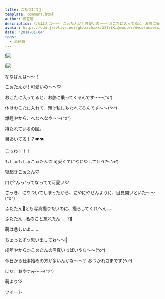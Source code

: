 ```yaml
---
title: こたつむり🐩
template: comment.html
author: 涼花萌
description: ななばんは〜〜！こぉたんが！可愛いの〜〜♡おこたに入ってると、お膝に乗ってくるんです〜〜(*^o^*)体はおこたに入れて、頭は私にもたれてるんです〜〜(*^o^*)爆睡やから、...
avatar: https://cdn.jsdelivr.net/gh/zzzhxxx/227WiKi@master/docs/assets/photo/avatar/moe.jpg
date: "2018-01-04"
tags:
  - 涼花萌
---
```


!![](https://cdn.jsdelivr.net/gh/227WiKi/227WiKi-image@master/blog-image/moe-2018-01-04_1.jpg)

!![](https://cdn.jsdelivr.net/gh/227WiKi/227WiKi-image@master/blog-image/moe-2018-01-04_2.jpg)





ななばんは〜〜！




こぉたんが！可愛いの〜〜♡



おこたに入ってると、お膝に乗ってくるんです〜〜(*^o^*)

体はおこたに入れて、頭は私にもたれてるんです〜〜(*^o^*)



爆睡やから、へなへなや〜〜(*^o^*)



持たれているの図。










目あいてる！？👁👁

こっわ！！！




もしゃもしゃこぉたん♡
可愛くてにやにやしてもうた(*^o^*)





寝起きこぉたん♡









口が"んっ"ってなってて可愛い♡


さっき、にやついてしまったから、にやにやせんように、目見開いといた〜〜(*^o^*)




ふたたん🐥とも写真撮りたいのに、撮らしてくれへん……

ふたたん…私のこと忘れたん……?🐥

萌は悲しいよ……



ちょっとずつ思い出してね〜〜🌝






戌年やからかこぉたんの写真いっぱいやな〜〜(*^o^*)




今日から仕事始めの方が多いんかな〜〜？
おつかれさまです(*^o^*)




ほな、おやすみ〜〜(*^o^*)


萌より♡


ツイート



